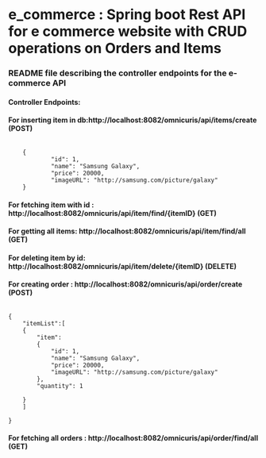 # e_commerce : Spring boot Rest API for e commerce website with CRUD operations on Orders and Items 


### README file describing the controller endpoints for the e-commerce API


#### Controller Endpoints:


#### For inserting item in db:http://localhost:8082/omnicuris/api/items/create (POST)



```

	{
        	"id": 1,
        	"name": "Samsung Galaxy",
        	"price": 20000,
        	"imageURL": "http://samsung.com/picture/galaxy"
	}
```
	
#### For fetching item with id : http://localhost:8082/omnicuris/api/item/find/{itemID} (GET)

#### For getting all items: http://localhost:8082/omnicuris/api/item/find/all (GET)

#### For deleting item by id: http://localhost:8082/omnicuris/api/item/delete/{itemID} (DELETE)


#### For creating order : http://localhost:8082/omnicuris/api/order/create (POST)

```

{
	"itemList":[
	{
		"item":
		{
        	"id": 1,
        	"name": "Samsung Galaxy",
        	"price": 20000,
        	"imageURL": "http://samsung.com/picture/galaxy"
		},
		"quantity": 1
		
	}
	]
	
}
```
#### For fetching all orders : http://localhost:8082/omnicuris/api/order/find/all (GET)
